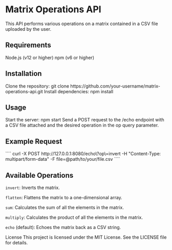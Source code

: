 <h1>Matrix Operations API</h1>
This API performs various operations on a matrix contained in a CSV file uploaded by the user.

<h2>Requirements</h2>

Node.js (v12 or higher)
npm (v6 or higher)

<h2>Installation</h2>
Clone the repository: git clone https://github.com/your-username/matrix-operations-api.git
Install dependencies: npm install

<h2>Usage</h3>
Start the server: npm start
Send a POST request to the /echo endpoint with a CSV file attached and the desired operation in the op query parameter.

<h2>Example Request</h2>
````
curl -X POST http://127.0.0.1:8080/echo\?op\=invert 
    -H "Content-Type: multipart/form-data" 
    -F file=@path/to/your/file.csv
````

<h2>Available Operations</h2>

`invert`: Inverts the matrix.

`flatten`: Flattens the matrix to a one-dimensional array.

`sum`: Calculates the sum of all the elements in the matrix.

`multiply`: Calculates the product of all the elements in the matrix.

`echo` (default): Echoes the matrix back as a CSV string.


License
This project is licensed under the MIT License. See the LICENSE file for details.

